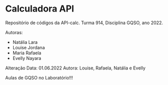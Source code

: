 # Calculadora API

Repositório de códigos da API-calc.
Turma 914, Disciplina GQSO, ano 2022.

Autoras:

* Natália Lara
* Louise Jordana
* Maria Rafaela
* Evelly Nayara


Alteração
Data: 01.06.2022
Autora: Louise, Rafaela, Natália e Evelly

Aulas de GQSO no Laboratório!!!